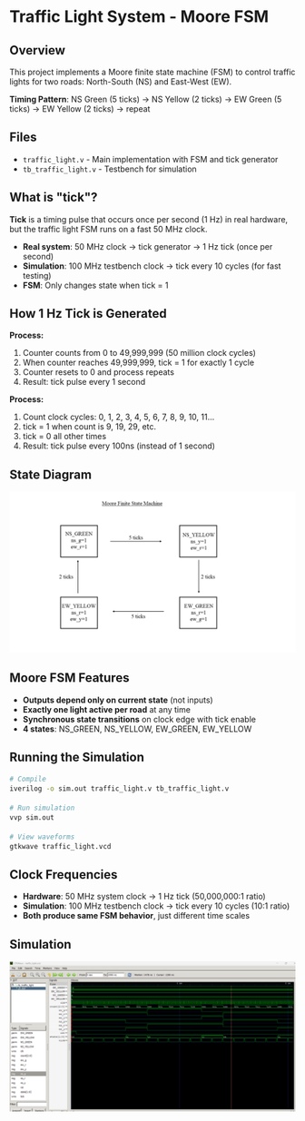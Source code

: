 # Traffic Light System - Moore FSM

## Overview
This project implements a Moore finite state machine (FSM) to control traffic lights for two roads: North-South (NS) and East-West (EW).

**Timing Pattern**: NS Green (5 ticks) → NS Yellow (2 ticks) → EW Green (5 ticks) → EW Yellow (2 ticks) → repeat

## Files
- `traffic_light.v` - Main implementation with FSM and tick generator
- `tb_traffic_light.v` - Testbench for simulation

## What is "tick"?
**Tick** is a timing pulse that occurs once per second (1 Hz) in real hardware, but the traffic light FSM runs on a fast 50 MHz clock.

- **Real system**: 50 MHz clock → tick generator → 1 Hz tick (once per second)
- **Simulation**: 100 MHz testbench clock → tick every 10 cycles (for fast testing)
- **FSM**: Only changes state when tick = 1

## How 1 Hz Tick is Generated

**Process:**
1. Counter counts from 0 to 49,999,999 (50 million clock cycles)
2. When counter reaches 49,999,999, tick = 1 for exactly 1 cycle
3. Counter resets to 0 and process repeats
4. Result: tick pulse every 1 second


**Process:**
1. Count clock cycles: 0, 1, 2, 3, 4, 5, 6, 7, 8, 9, 10, 11...
2. tick = 1 when count is 9, 19, 29, etc.
3. tick = 0 all other times
4. Result: tick pulse every 100ns (instead of 1 second)

## State Diagram
![Traffic Light FSM](state_diag.png)

## Moore FSM Features
- **Outputs depend only on current state** (not inputs)
- **Exactly one light active per road** at any time
- **Synchronous state transitions** on clock edge with tick enable
- **4 states**: NS_GREEN, NS_YELLOW, EW_GREEN, EW_YELLOW

## Running the Simulation
```bash
# Compile
iverilog -o sim.out traffic_light.v tb_traffic_light.v

# Run simulation
vvp sim.out

# View waveforms
gtkwave traffic_light.vcd
```

## Clock Frequencies
- **Hardware**: 50 MHz system clock → 1 Hz tick (50,000,000:1 ratio)
- **Simulation**: 100 MHz testbench clock → tick every 10 cycles (10:1 ratio)
- **Both produce same FSM behavior**, just different time scales

## Simulation
![Traffic Light Simulation](waves/traffic_waveform.png)
